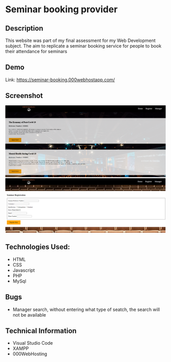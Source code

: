 
# Seminar booking provider

## Description
This website was part of my final assessment for my Web Development subject. The aim to replicate a seminar booking service for people to book their attendance for seminars


## Demo
Link: https://seminar-booking.000webhostapp.com/ &nbsp;

## Screenshot
<img src="https://github.com/360Appz/Programming/blob/main/Web-Development/Final%20Assessment/Images/Capture1.PNG"/>
<br/>
<img src="https://github.com/360Appz/Programming/blob/main/Web-Development/Final%20Assessment/Images/2.PNG"/>



## Technologies Used:
* HTML
* CSS
* Javascript
* PHP
* MySql


## Bugs
* Manager search, without entering what type of seatch, the search will not be available


## Technical Information
* Visual Studio Code
* XAMPP
* 000WebHosting
